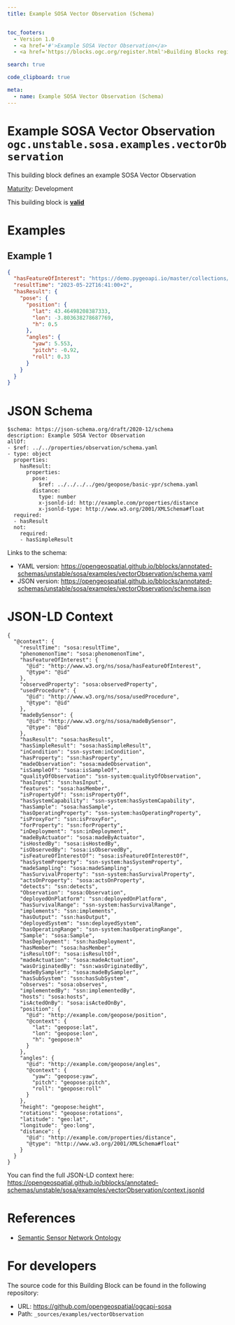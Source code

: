 ```yaml
---
title: Example SOSA Vector Observation (Schema)


toc_footers:
  - Version 1.0
  - <a href='#'>Example SOSA Vector Observation</a>
  - <a href='https://blocks.ogc.org/register.html'>Building Blocks register</a>

search: true

code_clipboard: true

meta:
  - name: Example SOSA Vector Observation (Schema)
---
```



# Example SOSA Vector Observation `ogc.unstable.sosa.examples.vectorObservation`

This building block defines an example SOSA Vector Observation

[Maturity](https://github.com/cportele/ogcapi-building-blocks#building-block-maturity): Development

<aside class="success">
This building block is <strong><a href="https://github.com/opengeospatial/bblocks/blob/master/tests/unstable/sosa/examples/vectorObservation/" target="_blank">valid</a></strong>
</aside>

# Examples

## Example 1

```json
{
  "hasFeatureOfInterest": "https://demo.pygeoapi.io/master/collections/utah_city_locations/items/Salem",
  "resultTime": "2023-05-22T16:41:00+2",
  "hasResult": {
    "pose": {
      "position": {
        "lat": 43.46498208387333,
        "lon": -3.803638278687769,
        "h": 0.5
      },
      "angles": {
        "yaw": 5.553,
        "pitch": -0.92,
        "roll": 0.33
      }
    }
  }
}

```


# JSON Schema

```yaml--schema
$schema: https://json-schema.org/draft/2020-12/schema
description: Example SOSA Vector Observation
allOf:
- $ref: ../../properties/observation/schema.yaml
- type: object
  properties:
    hasResult:
      properties:
        pose:
          $ref: ../../../../geo/geopose/basic-ypr/schema.yaml
        distance:
          type: number
          x-jsonld-id: http://example.com/properties/distance
          x-jsonld-type: http://www.w3.org/2001/XMLSchema#float
  required:
  - hasResult
  not:
    required:
    - hasSimpleResult

```

Links to the schema:

* YAML version: <a href="https://opengeospatial.github.io/bblocks/annotated-schemas/unstable/sosa/examples/vectorObservation/schema.yaml" target="_blank">https://opengeospatial.github.io/bblocks/annotated-schemas/unstable/sosa/examples/vectorObservation/schema.yaml</a>
* JSON version: <a href="https://opengeospatial.github.io/bblocks/annotated-schemas/unstable/sosa/examples/vectorObservation/schema.json" target="_blank">https://opengeospatial.github.io/bblocks/annotated-schemas/unstable/sosa/examples/vectorObservation/schema.json</a>


# JSON-LD Context

```json--ldContext
{
  "@context": {
    "resultTime": "sosa:resultTime",
    "phenomenonTime": "sosa:phenomenonTime",
    "hasFeatureOfInterest": {
      "@id": "http://www.w3.org/ns/sosa/hasFeatureOfInterest",
      "@type": "@id"
    },
    "observedProperty": "sosa:observedProperty",
    "usedProcedure": {
      "@id": "http://www.w3.org/ns/sosa/usedProcedure",
      "@type": "@id"
    },
    "madeBySensor": {
      "@id": "http://www.w3.org/ns/sosa/madeBySensor",
      "@type": "@id"
    },
    "hasResult": "sosa:hasResult",
    "hasSimpleResult": "sosa:hasSimpleResult",
    "inCondition": "ssn-system:inCondition",
    "hasProperty": "ssn:hasProperty",
    "madeObservation": "sosa:madeObservation",
    "isSampleOf": "sosa:isSampleOf",
    "qualityOfObservation": "ssn-system:qualityOfObservation",
    "hasInput": "ssn:hasInput",
    "features": "sosa:hasMember",
    "isPropertyOf": "ssn:isPropertyOf",
    "hasSystemCapability": "ssn-system:hasSystemCapability",
    "hasSample": "sosa:hasSample",
    "hasOperatingProperty": "ssn-system:hasOperatingProperty",
    "isProxyFor": "ssn:isProxyFor",
    "forProperty": "ssn:forProperty",
    "inDeployment": "ssn:inDeployment",
    "madeByActuator": "sosa:madeByActuator",
    "isHostedBy": "sosa:isHostedBy",
    "isObservedBy": "sosa:isObservedBy",
    "isFeatureOfInterestOf": "sosa:isFeatureOfInterestOf",
    "hasSystemProperty": "ssn-system:hasSystemProperty",
    "madeSampling": "sosa:madeSampling",
    "hasSurvivalProperty": "ssn-system:hasSurvivalProperty",
    "actsOnProperty": "sosa:actsOnProperty",
    "detects": "ssn:detects",
    "Observation": "sosa:Observation",
    "deployedOnPlatform": "ssn:deployedOnPlatform",
    "hasSurvivalRange": "ssn-system:hasSurvivalRange",
    "implements": "ssn:implements",
    "hasOutput": "ssn:hasOutput",
    "deployedSystem": "ssn:deployedSystem",
    "hasOperatingRange": "ssn-system:hasOperatingRange",
    "Sample": "sosa:Sample",
    "hasDeployment": "ssn:hasDeployment",
    "hasMember": "sosa:hasMember",
    "isResultOf": "sosa:isResultOf",
    "madeActuation": "sosa:madeActuation",
    "wasOriginatedBy": "ssn:wasOriginatedBy",
    "madeBySampler": "sosa:madeBySampler",
    "hasSubSystem": "ssn:hasSubSystem",
    "observes": "sosa:observes",
    "implementedBy": "ssn:implementedBy",
    "hosts": "sosa:hosts",
    "isActedOnBy": "sosa:isActedOnBy",
    "position": {
      "@id": "http://example.com/geopose/position",
      "@context": {
        "lat": "geopose:lat",
        "lon": "geopose:lon",
        "h": "geopose:h"
      }
    },
    "angles": {
      "@id": "http://example.com/geopose/angles",
      "@context": {
        "yaw": "geopose:yaw",
        "pitch": "geopose:pitch",
        "roll": "geopose:roll"
      }
    },
    "height": "geopose:height",
    "rotations": "geopose:rotations",
    "latitude": "geo:lat",
    "longitude": "geo:long",
    "distance": {
      "@id": "http://example.com/properties/distance",
      "@type": "http://www.w3.org/2001/XMLSchema#float"
    }
  }
}
```

You can find the full JSON-LD context here:
<a href="https://opengeospatial.github.io/bblocks/annotated-schemas/unstable/sosa/examples/vectorObservation/context.jsonld" target="_blank">https://opengeospatial.github.io/bblocks/annotated-schemas/unstable/sosa/examples/vectorObservation/context.jsonld</a>

# References

* [Semantic Sensor Network Ontology](https://www.w3.org/TR/vocab-ssn/)

# For developers

The source code for this Building Block can be found in the following repository:

* URL: <a href="https://github.com/opengeospatial/ogcapi-sosa" target="_blank">https://github.com/opengeospatial/ogcapi-sosa</a>
* Path: `_sources/examples/vectorObservation`

